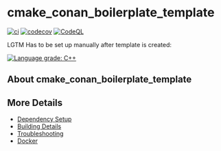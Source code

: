 # cmake_conan_boilerplate_template

[![ci](https://github.com/jesbun/cmake_conan_boilerplate_template/actions/workflows/ci.yml/badge.svg)](https://github.com/jesbun/cmake_conan_boilerplate_template/actions/workflows/ci.yml)
[![codecov](https://codecov.io/gh/jesbun/cmake_conan_boilerplate_template/branch/main/graph/badge.svg)](https://codecov.io/gh/jesbun/cmake_conan_boilerplate_template)
[![CodeQL](https://github.com/jesbun/cmake_conan_boilerplate_template/actions/workflows/codeql-analysis.yml/badge.svg)](https://github.com/jesbun/cmake_conan_boilerplate_template/actions/workflows/codeql-analysis.yml)

LGTM Has to be set up manually after template is created:

[![Language grade: C++](https://img.shields.io/lgtm/grade/cpp/github/jesbun/cmake_conan_boilerplate_template)](https://lgtm.com/projects/g/jesbun/cmake_conan_boilerplate_template/context:cpp)

## About cmake_conan_boilerplate_template



## More Details

 * [Dependency Setup](README_dependencies.md)
 * [Building Details](README_building.md)
 * [Troubleshooting](README_troubleshooting.md)
 * [Docker](README_docker.md)
